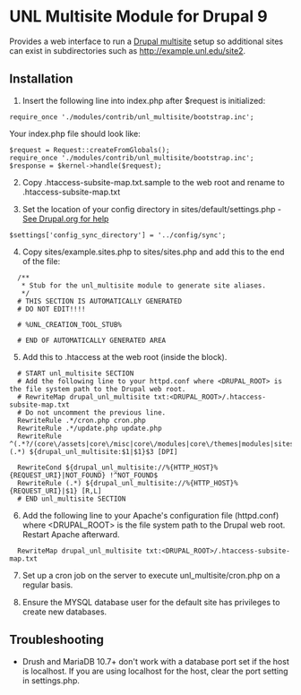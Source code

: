# UNL Multisite Module for Drupal 9

Provides a web interface to run a [Drupal multisite](https://www.drupal.org/docs/multisite-drupal) setup so additional sites can exist in subdirectories such as http://example.unl.edu/site2.

## Installation

1. Insert the following line into index.php after $request is initialized:

`require_once './modules/contrib/unl_multisite/bootstrap.inc';`


Your index.php file should look like:
```
$request = Request::createFromGlobals();
require_once './modules/contrib/unl_multisite/bootstrap.inc';
$response = $kernel->handle($request);
```

2. Copy .htaccess-subsite-map.txt.sample to the web root and rename to .htaccess-subsite-map.txt

3. Set the location of your config directory in sites/default/settings.php - [See Drupal.org for help](https://www.drupal.org/docs/8/configuration-management/changing-the-storage-location-of-the-sync-directory)

```
$settings['config_sync_directory'] = '../config/sync';
```

4. Copy sites/example.sites.php to sites/sites.php and add this to the end of the file:

```
  /**
   * Stub for the unl_multisite module to generate site aliases.
   */
  # THIS SECTION IS AUTOMATICALLY GENERATED
  # DO NOT EDIT!!!!

  # %UNL_CREATION_TOOL_STUB%

  # END OF AUTOMATICALLY GENERATED AREA
```


5. Add this to .htaccess at the web root (inside the <IfModule mod_rewrite.c> </IfModule> block).

```
  # START unl_multisite SECTION
  # Add the following line to your httpd.conf where <DRUPAL_ROOT> is the file system path to the Drupal web root.
  # RewriteMap drupal_unl_multisite txt:<DRUPAL_ROOT>/.htaccess-subsite-map.txt
  # Do not uncomment the previous line.
  RewriteRule .*/cron.php cron.php
  RewriteRule .*/update.php update.php
  RewriteRule ^(.*?/(core\/assets|core\/misc|core\/modules|core\/themes|modules|sites|themes))(.*) ${drupal_unl_multisite:$1|$1}$3 [DPI]

  RewriteCond ${drupal_unl_multisite://%{HTTP_HOST}%{REQUEST_URI}|NOT_FOUND} !^NOT_FOUND$
  RewriteRule (.*) ${drupal_unl_multisite://%{HTTP_HOST}%{REQUEST_URI}|$1} [R,L]
  # END unl_multisite SECTION
```


6. Add the following line to your Apache's configuration file (httpd.conf) where <DRUPAL_ROOT> is the file system path to the Drupal web root. Restart Apache afterward.

```
  RewriteMap drupal_unl_multisite txt:<DRUPAL_ROOT>/.htaccess-subsite-map.txt
```


7. Set up a cron job on the server to execute unl_multisite/cron.php on a regular basis.


8. Ensure the MYSQL database user for the default site has privileges to create new databases.

## Troubleshooting

- Drush and MariaDB 10.7+ don't work with a database port set if the host is localhost. If you are using localhost for the host, clear the port setting in settings.php.

